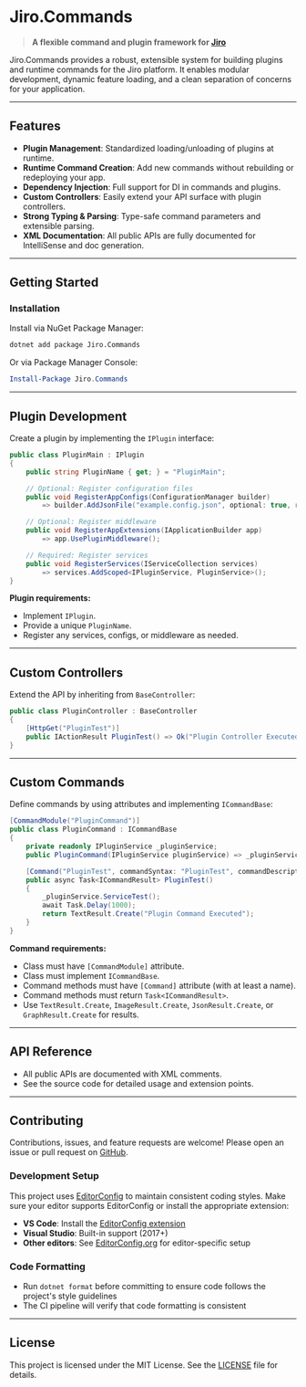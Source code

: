 # Jiro.Commands

> **A flexible command and plugin framework for [Jiro](https://github.com/HueByte/Jiro)**

Jiro.Commands provides a robust, extensible system for building plugins and runtime commands for the Jiro platform. It enables modular development, dynamic feature loading, and a clean separation of concerns for your application.

---

## Features

- **Plugin Management**: Standardized loading/unloading of plugins at runtime.
- **Runtime Command Creation**: Add new commands without rebuilding or redeploying your app.
- **Dependency Injection**: Full support for DI in commands and plugins.
- **Custom Controllers**: Easily extend your API surface with plugin controllers.
- **Strong Typing & Parsing**: Type-safe command parameters and extensible parsing.
- **XML Documentation**: All public APIs are fully documented for IntelliSense and doc generation.

---

## Getting Started

### Installation

Install via NuGet Package Manager:

```bash
dotnet add package Jiro.Commands
```

Or via Package Manager Console:

```powershell
Install-Package Jiro.Commands
```

---

## Plugin Development

Create a plugin by implementing the `IPlugin` interface:

```csharp
public class PluginMain : IPlugin
{
    public string PluginName { get; } = "PluginMain";

    // Optional: Register configuration files
    public void RegisterAppConfigs(ConfigurationManager builder)
        => builder.AddJsonFile("example.config.json", optional: true, reloadOnChange: true);

    // Optional: Register middleware
    public void RegisterAppExtensions(IApplicationBuilder app)
        => app.UsePluginMiddleware();

    // Required: Register services
    public void RegisterServices(IServiceCollection services)
        => services.AddScoped<IPluginService, PluginService>();
}
```

**Plugin requirements:**

- Implement `IPlugin`.
- Provide a unique `PluginName`.
- Register any services, configs, or middleware as needed.

---

## Custom Controllers

Extend the API by inheriting from `BaseController`:

```csharp
public class PluginController : BaseController
{
    [HttpGet("PluginTest")]
    public IActionResult PluginTest() => Ok("Plugin Controller Executed");
}
```

---

## Custom Commands

Define commands by using attributes and implementing `ICommandBase`:

```csharp
[CommandModule("PluginCommand")]
public class PluginCommand : ICommandBase
{
    private readonly IPluginService _pluginService;
    public PluginCommand(IPluginService pluginService) => _pluginService = pluginService;

    [Command("PluginTest", commandSyntax: "PluginTest", commandDescription: "Tests plugin command")]
    public async Task<ICommandResult> PluginTest()
    {
        _pluginService.ServiceTest();
        await Task.Delay(1000);
        return TextResult.Create("Plugin Command Executed");
    }
}
```

**Command requirements:**

- Class must have `[CommandModule]` attribute.
- Class must implement `ICommandBase`.
- Command methods must have `[Command]` attribute (with at least a name).
- Command methods must return `Task<ICommandResult>`.
- Use `TextResult.Create`, `ImageResult.Create`, `JsonResult.Create`, or `GraphResult.Create` for results.

---

## API Reference

- All public APIs are documented with XML comments.
- See the source code for detailed usage and extension points.

---

## Contributing

Contributions, issues, and feature requests are welcome! Please open an issue or pull request on [GitHub](https://github.com/HueByte/Jiro.Libs).

### Development Setup

This project uses [EditorConfig](https://editorconfig.org/) to maintain consistent coding styles. Make sure your editor supports EditorConfig or install the appropriate extension:

- **VS Code**: Install the [EditorConfig extension](https://marketplace.visualstudio.com/items?itemName=EditorConfig.EditorConfig)
- **Visual Studio**: Built-in support (2017+)
- **Other editors**: See [EditorConfig.org](https://editorconfig.org/) for editor-specific setup

### Code Formatting

- Run `dotnet format` before committing to ensure code follows the project's style guidelines
- The CI pipeline will verify that code formatting is consistent

---

## License

This project is licensed under the MIT License. See the [LICENSE](LICENSE) file for details.
